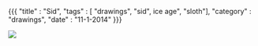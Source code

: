 {{{
    "title"    : "Sid",
    "tags"     : [ "drawings", "sid", ice age", "sloth"],
    "category" : "drawings",
    "date"     : "11-1-2014"
}}}

<img src="../img/posts/sid.JPG"/>
